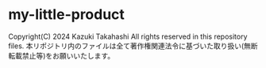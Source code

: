 # my-little-product
Copyright(C) 2024 Kazuki Takahashi  All rights reserved in this repository files.
本リポジトリ内のファイルは全て著作権関連法令に基づいた取り扱い(無断転載禁止等)をお願いいたします。

